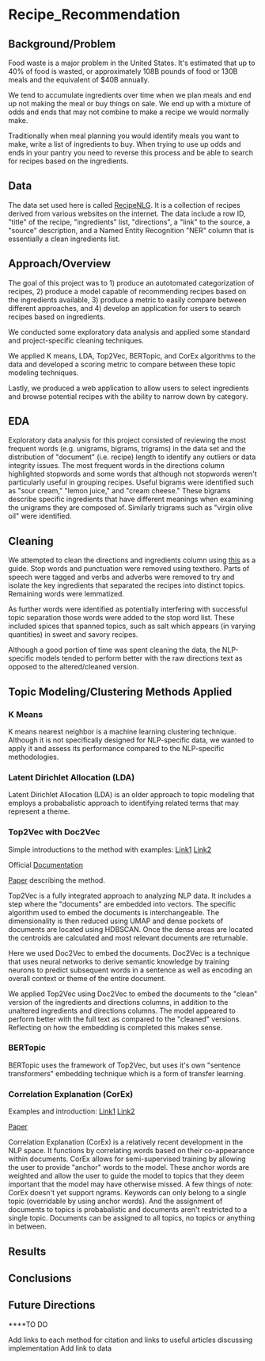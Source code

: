 # Recipe_Recommendation

## Background/Problem

Food waste is a major problem in the United States. It's estimated that up to 40% of food is wasted, or approximately 108B pounds of food or 130B meals
and the equivalent of $40B annually. 

We tend to accumulate ingredients over time when we plan meals and end up not making the meal or buy things on sale. We end up with a mixture of 
odds and ends that may not combine to make a recipe we would normally make. 

Traditionally when meal planning you would identify meals you want to make, write a list of ingredients to buy. When trying to use up odds and ends in your pantry you need to reverse this process and be able to search for recipes based on the ingredients.

## Data

The data set used here is called [RecipeNLG](https://recipenlg.cs.put.poznan.pl/). It is a collection of recipes derived from various websites on the internet.  The data include a row ID, "title" of the recipe, "ingredients" list, "directions", a "link" to the source, a "source" description, and a Named Entity Recognition "NER" column that is essentially a clean ingredients list.

## Approach/Overview

The goal of this project was to 1) produce an autotomated categorization of recipes, 2) produce a model capable of recommending recipes based on the ingredients available, 3) produce a metric to easily compare between different approaches, and 4) develop an application for users to search recipes based on ingredients.

We conducted some exploratory data analysis and applied some standard and project-specific cleaning techniques. 

We applied K means, LDA, Top2Vec, BERTopic, and CorEx algorithms to the data and developed a scoring metric to compare between these topic modeling 
techniques. 

Lastly, we produced a web application to allow users to select ingredients and browse potential recipes with the ability to narrow down by category.

## EDA

Exploratory data analysis for this project consisted of reviewing the most frequent words (e.g. unigrams, bigrams, trigrams) in the data set and the 
distribution of "document" (i.e. recipe) length to identify any outliers or data integrity issues. The most frequent words in the directions column 
highlighted stopwords and some words that although not stopwords weren't particularly useful in grouping recipes. Useful bigrams were identified such
as "sour cream," "lemon juice," and "cream cheese." These bigrams describe specific ingredients that have different meanings when examining the unigrams
they are composed of. Similarly trigrams such as "virgin olive oil" were identified.

## Cleaning

We attempted to clean the directions and ingredients column using [this](https://medium.com/geekculture/data-preprocessing-and-eda-for-natural-language-processing-56e45c1df36d) as a guide. Stop words and punctuation were removed using texthero. Parts of speech were tagged and verbs and adverbs were removed to try and isolate the key ingredients that separated the recipes into distinct topics. Remaining words were lemmatized.

As further words were identified as potentially interfering with successful topic separation those words were added to the stop word list. These included spices that spanned topics, such as salt which appears (in varying quantities) in sweet and savory recipes.

Although a good portion of time was spent cleaning the data, the NLP-specific models tended to perform better with the raw directions text as opposed to
the altered/cleaned version.

## Topic Modeling/Clustering Methods Applied

### K Means

K means nearest neighbor is a machine learning clustering technique. Although it is not specifically designed for NLP-specific data, we wanted to apply 
it and assess its performance compared to the NLP-specific methodologies.

### Latent Dirichlet Allocation (LDA)

Latent Dirichlet Allocation (LDA) is an older approach to topic modeling that employs a probabalistic approach to identifying related terms that may 
represent a theme.

### Top2Vec with Doc2Vec

Simple introductions to the method with examples: [Link1](https://top2vec.readthedocs.io/en/latest/Top2Vec.html#for-each-dense-area-calculate-the-centroid-of-document-vectors-in-original-dimension-this-is-the-topic-vector)
[Link2](https://radimrehurek.com/gensim/auto_examples/tutorials/run_doc2vec_lee.html#sphx-glr-auto-examples-tutorials-run-doc2vec-lee-py)

Official [Documentation](https://top2vec.readthedocs.io/_/downloads/en/stable/pdf/)

[Paper](https://arxiv.org/pdf/1405.4053v2.pdf) describing the method.

Top2Vec is a fully integrated approach to analyzing NLP data. It includes a step where the "documents" are embedded into vectors. The specific algorithm
used to embed the documents is interchangeable. The dimensionality is then reduced using UMAP and dense pockets of documents are located using HDBSCAN.
Once the dense areas are located the centroids are calculated and most relevant documents are returnable.

Here we used Doc2Vec to embed the documents. Doc2Vec is a technique that uses neural networks to derive semantic knowledge by training neurons to predict subsequent words in a sentence as well as encoding an overall context or theme of the entire document.

We applied Top2Vec using Doc2Vec to embed the documents to the "clean" version of the ingredients and directions columns, in addition to the unaltered 
ingredients and directions columns. The model appeared to perform better with the full text as compared to the "cleaned" versions. Reflecting on how the 
embedding is completed this makes sense.

### BERTopic

BERTopic uses the framework of Top2Vec, but uses it's own "sentence transformers" embedding technique which is a form of transfer learning. 

### Correlation Explanation (CorEx)
Examples and introduction: [Link1](https://github.com/gregversteeg/corex_topic/blob/master/corextopic/example/corex_topic_example.ipynb)
[Link2](https://github.com/gregversteeg/corex_topic)

[Paper](https://watermark.silverchair.com/tacl_a_00078.pdf?token=AQECAHi208BE49Ooan9kkhW_Ercy7Dm3ZL_9Cf3qfKAc485ysgAAAsswggLHBgkqhkiG9w0BBwagggK4MIICtAIBADCCAq0GCSqGSIb3DQEHATAeBglghkgBZQMEAS4wEQQM_uSEJZDMRqtizHj1AgEQgIICfmcqAC-XF6ZY_aVO4X1b0f5D7EBlxGB7inxAMMPS-YwOGkZUlfvbEyzY5XwaLkD9ZXEu5xYa8x9n_ado2fCDy6TBOilYQW37xCzCjY2ZsTUUGspmyS220nTG_do9UJrurJMdAR3lUb7vp_FJW9jhh-DeecSjF6Nm0VNKjVKCxm9gIQKfvsWpxVycjGgpW5oaz3kMyq4mJfE78yFQAsqxpAHVi-oWBQZWyW8lgKxB8COCcR0ctQ75-7nAoTcxe5US3GL2Ngdujq4Wb3WiMq3piHkOrJvvJDgRojA3vBajxTXvxMzuvKDdnUk4RdtUVTzLjTJ5hJ1e5wuabPyMVxbtnUnxfKmi8nRvgNILYZugNDBBQE4hi8qP6GM1KVM1Ym9xnSj89Nd_zT5_FpuJj50LlCCT2fZF9Wca9wpVpECTvwT4-BceSa4Y7wXsU0JvyhV3SO-78eMTZK4gcXyx3vZhGauNdZdNFT0dImI8kFqCaNUOSOOgfNV-VXEkJ7y19kkv6sHek1aowusZnGW_NKw04JXU-aMcU1hcs6_wN6c-0byy3VoIFEW1mHc11EK0GkY1aGSizSH3FwA_oZ3NqC59qr4j3anvKDWr0JqmtH0Wc0ngLizsI6X5LO9_kMDcuWQWPm1HvFzywI2zVvNzlCGlBhGslFevKHS054vXpE0fvouiB5oLeX8J0xfkwrycZiB7rRqrtu7jDqvU1DuD3v6eqpIpxcLHTjKbi-at785HdmIHRgTZh1XwvxmT_amI0-jOBYnlwyUwVG6rsCVW1eUxyY35gq2VJRACIQLE4MdYRKytzWPtEe4lbIhjsY-S_R89ICBe4M-UrxNbb8rEZgUe)

Correlation Explanation (CorEx) is a relatively recent development in the NLP space. It functions by correlating words based on their co-appearance within documents. CorEx allows for semi-supervised training by allowing the user to provide "anchor" words to the model. These anchor words are weighted and allow the user to guide the model to topics that they deem important that the model may have otherwise missed. A few things of note: CorEx doesn't yet support ngrams. Keywords can only belong to a single topic (overridable by using anchor words). And the assignment of documents to topics is probabalistic and documents aren't restricted to a single topic. Documents can be assigned to all topics, no topics or anything in between.

## Results



## Conclusions



## Future Directions

****TO DO

Add links to each method for citation and links to useful articles discussing implementation
Add link to data
